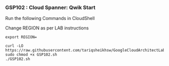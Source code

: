 ### GSP102 : Cloud Spanner: Qwik Start

Run the following Commands in CloudShell

Change REGION as per LAB instructions
```
export REGION=
```

```
curl -LO https://raw.githubusercontent.com/tariqsheikhsw/GoogleCloudArchitectLabs/main/Solutions/GSP102.sh
sudo chmod +x GSP102.sh
./GSP102.sh
```

